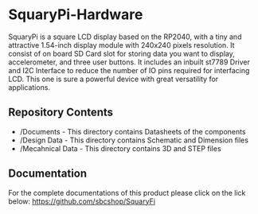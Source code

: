 # SquaryPi-Hardware

SquaryPi is a square LCD display based on the RP2040, with a tiny and attractive 1.54-inch display module with 240x240 pixels resolution. It consist of on board SD Card slot for storing data you want to display, accelerometer, and three user buttons. It includes an inbuilt st7789 Driver and I2C Interface to reduce the number of IO pins required for interfacing LCD. This one is sure a powerful device with great versatility for applications. 

## Repository Contents

* /Documents - This directory contains Datasheets of the components
* /Design Data - This directory contains Schematic and Dimension files
* /Mecahnical Data - This directory contains 3D and STEP files

## Documentation

For the complete documentations of this product please click on the lick below:
https://github.com/sbcshop/SquaryFi

